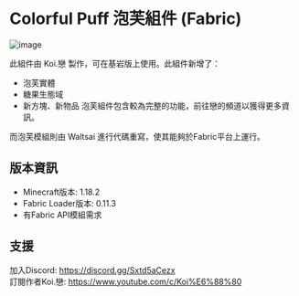 # Colorful Puff 泡芙組件 (Fabric)

![image](https://user-images.githubusercontent.com/42564593/157647840-003aec44-3181-4bdb-acfd-2698c834cb78.png)

此組件由 Koi.戀 製作，可在基岩版上使用。此組件新增了：
* 泡芙實體
* 糖果生態域
* 新方塊、新物品
泡芙組件包含較為完整的功能，前往戀的頻道以獲得更多資訊。

而泡芙模組則由 Waltsai 進行代碼重寫，使其能夠於Fabric平台上運行。

## 版本資訊

* Minecraft版本: 1.18.2
* Fabric Loader版本: 0.11.3
* 有Fabric API模組需求

## 支援

加入Discord: https://discord.gg/Sxtd5aCezx<br/>
訂閱作者Koi.戀: https://www.youtube.com/c/Koi%E6%88%80

